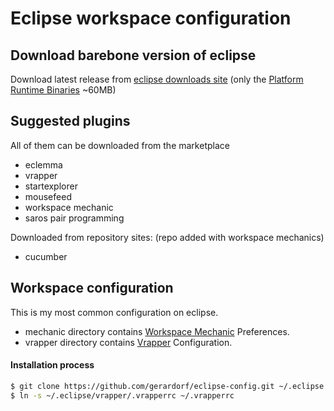 # Eclipse workspace configuration
## Download barebone version of eclipse
Download latest release from [eclipse downloads site] (only the [Platform Runtime Binaries] ~60MB)

## Suggested plugins
All of them can be downloaded from the marketplace
- eclemma
- vrapper
- startexplorer
- mousefeed
- workspace mechanic
- saros pair programming

Downloaded from repository sites: (repo added with workspace mechanics)
- cucumber

## Workspace configuration
This is my most common configuration on eclipse.
* mechanic directory contains [Workspace Mechanic] Preferences.
* vrapper directory contains [Vrapper] Configuration.

#### Installation process

```sh
$ git clone https://github.com/gerardorf/eclipse-config.git ~/.eclipse
$ ln -s ~/.eclipse/vrapper/.vrapperrc ~/.vrapperrc
```

[eclipse downloads site]:http://download.eclipse.org/eclipse/downloads/
[Platform Runtime Binaries]:http://www.eclipse.org/downloads/download.php?file=/eclipse/downloads/drops4/R-4.4.2-201502041700/eclipse-platform-4.4.2-linux-gtk-x86_64.tar.gz
[Workspace Mechanic]:http://marketplace.eclipse.org/content/workspace-mechanic
[Vrapper]:http://marketplace.eclipse.org/content/vrapper
